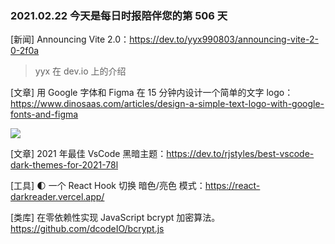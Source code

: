 ### 2021.02.22 今天是每日时报陪伴您的第 506 天

[新闻] Announcing Vite 2.0：<https://dev.to/yyx990803/announcing-vite-2-0-2f0a>

> yyx 在 dev.io 上的介绍

[文章] 用 Google 字体和 Figma 在 15 分钟内设计一个简单的文字 logo：<https://www.dinosaas.com/articles/design-a-simple-text-logo-with-google-fonts-and-figma>

![](https://uploads-ssl.webflow.com/5f4acf32e17a9c037c4a6e65/5f70fe928f8ea4330893ca3b_Screen%20Shot%202020-09-27%20at%205.05.01%20PM.png)

[文章] 2021 年最佳 VsCode 黑暗主题：<https://dev.to/rjstyles/best-vscode-dark-themes-for-2021-78l>

[工具] 🌓 一个 React Hook 切换 暗色/亮色 模式：<https://react-darkreader.vercel.app/>

[类库] 在零依赖性实现 JavaScript bcrypt 加密算法。<https://github.com/dcodeIO/bcrypt.js>
